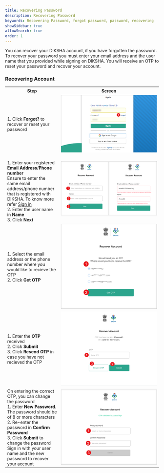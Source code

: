 ```yaml
---
title: Recovering Password
description: Recovering Password
keywords: Recovering Password, forgot password, password, recovering
showSidebar: true
allowSearch: true
order: 1
---
```


You can recover your DIKSHA account, if you have forgotten the password. To recover your password you must enter your email address and the user name that you provided while signing on DIKSHA. You will receive an OTP to reset your password and recover your account. 


### Recovering Account
 
<table>
  <tr>
    <th style="width:35%;">Step</th>
    <th style="width:65%;">Screen</th>
  </tr>
  <tr>
    <td>1. Click <b>Forgot?</b> to recover or reset your password</td>
    <td><img src="../images/forgotpassword/forgotlink.png"></td>
  </tr>
  <tr>
    <td>
      <br>1. Enter your registered <b>Email Address</b>/<b>Phone number</b>
      <br>Ensure to enter the same email address/phone number that is registered with DIKSHA. To know more refer <a href="../login/index.html">Sign in</a>
      <br>2. Enter the user name in <b>Name</b>
      <br>3. Click <b>Next</b></td>
    <td><img src="../images/forgotpassword/forgotpassword1.png"></td>
  </tr>
  <tr>
    <td>1. Select the email address or the phone number where you would like to recieve the OTP
      <br>2. Click <b>Get OTP</b>
    </td>
    <td><img src="../images/forgotpassword/recoveraccountotp.png"></td>
  </tr>
  <tr>
    <td>1. Enter the <b>OTP</b> received
    <br>2. Click <b>Submit</b>
      <br>3. Click <b>Resend OTP</b> in case you have not recieved the OTP
    </td>
    <td><img src="../images/forgotpassword/otpscreen.png"></td>
  </tr>
  <tr>
    <td>On entering the correct OTP, you can change the password
    <br>1. Enter <b>New Password</b>. The password should be of 8 or more characters
    <br>2. Re-enter the password in <b>Confirm Password</b>
    <br>3. Click <b>Submit</b> to change the password
    <br>Sign in with your user name and the new password to recover your account</td>
    <td><img src="../images/forgotpassword/validatedotp.png"></td>
  </tr>
</table>
